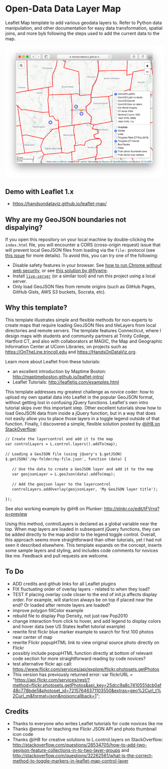 # Open-Data Data Layer Map
Leaflet Map template to add various geodata layers to. Refer to Python data manipulation, and other documentation for easy data transformation, spatial joins, and more byb following the steps used to add the current data to the map. 

<p align="center">
  <img src="./leaflet-map.png" alt="Leaflet map demo" />
</p>

## Demo with Leaflet 1.x
- https://handsondataviz.github.io/leaflet-map/
 
## Why are my GeoJSON boundaries not dispalying?
If you open this repository on your local machine by double-clicking the `index.html` file, you will encounter a CORS (cross-origin request) issue that will prevent local GeoJSON files from loading via the `file:` protocol (see [this issue](https://github.com/HandsOnDataViz/leaflet-map/issues/40) for more details). To avoid this, you can try one of the following:

* Disable safety features in your browser. See [how to run Chrome without web security](https://alfilatov.com/posts/run-chrome-without-cors/), or see [this solution by @flywire](https://github.com/HandsOnDataViz/leaflet-map/issues/40#issuecomment-688219069).
* Install [`live-server`](https://www.npmjs.com/package/live-server) (or a similar tool) and run this project using a local server.
* Only load GeoJSON files from remote origins (such as GitHub Pages, GitHub Gists, AWS S3 buckets, Socrata, etc).


## Why this template?

This template illustrates simple and flexible methods for non-experts to create maps that require loading GeoJSON files and tileLayers from local directories and remote servers. The template features Connecticut, where I design maps with students and community partners at Trinity College, Hartford CT, and also with collaborators at MAGIC, the Map and Geographic Information Center at UConn Libraries, on projects such as https://OnTheLine.trincoll.edu and https://HandsOnDataViz.org.

 Learn more about Leaflet from these tutorials:
 - an excellent introduction by Maptime Boston: http://maptimeboston.github.io/leaflet-intro/
 - Leaflet Tutorials: http://leafletjs.com/examples.html

This template addresses my greatest challenge as novice coder: how to upload my own spatial data into Leaflet in the popular GeoJSON format, without getting lost in confusing jQuery functions. Leaflet's own intro tutorial skips over this important step. Other excellent tutorials show how to load GeoJSON data from inside a jQuery function, but in a way that does not easily allow you to place those layers in a toggle legend outside of that function. Finally, I discovered a simple, flexible solution posted by [@iH8 on StackOverflow]( http://stackoverflow.com/questions/28534705/how-to-add-two-geojson-feature-collections-in-to-two-layer-groups):
 ```
 // Create the layercontrol and add it to the map
var controlLayers = L.control.layers().addTo(map);

// Loading a GeoJSON file (using jQuery's $.getJSON)
$.getJSON('/my-folder/my-file.json', function (data) {

    // Use the data to create a GeoJSON layer and add it to the map
    var geojsonLayer = L.geoJson(data).addTo(map);

    // Add the geojson layer to the layercontrol
    controlLayers.addOverlay(geojsonLayer, 'My GeoJSON layer title');

});
```
See also working example by @iH8 on Plunker: http://plnkr.co/edit/tFVrrq?p=preview

Using this method, controlLayers is declared as a global variable near the top. When map layers are loaded in subsequent jQuery functions, they can be added directly to the map and/or to the legend toggle control. Overall, this approach seems more straightforward than other tutorials, yet I had not seen it described elsewhere. This template expands on the concept, inserts some sample layers and styling, and includes code comments for novices like me. Feedback and pull requests are welcome.

## To Do
- ADD credits and github links for all Leaflet plugins 
- FIX fluctuating order of overlay layers - related to when they load?
- TEST if placing overlay code closer to the end of init.js affects display order. For example, will starIcon always be on top if placed near the end? Or loaded after remote layers are loaded?
- improve polygon fillColor example
- rebuild file to display Pop Density, not just raw Pop2010
- change interaction from click to hover, and add legend to display colors and hover data (see US States leaflet tutorial example)
- rewrite first flickr blue marker example to search for first 100 photos near center of map
- rewrite Flickr popupHTML link to view original source photo directly on Flickr
- possibly include popupHTML function directly at bottom of relevant code section for more straightforward reading by code novices?
- test alternative flickr api call: https://www.flickr.com/services/api/explore/flickr.photosets.getPhotos
- This version has previously returned error: var flickrURL = "https://api.flickr.com/services/rest/?method=flickr.photosets.getPhotos&api_key=25dcc9a8c7410551dcb0af48c778bde5&photoset_id=72157646371103550&extras=geo%2Curl_t%2Curl_m&format=json&nojsoncallback=1";

## Credits
- Thanks to everyone who writes Leaflet tutorials for code novices like me
- Thanks @erose for teaching me Flickr JSON API and photo thumbnail icon code
- Thanks @iH8 for creative solutions to L.control.layers on StackOverflow: http://stackoverflow.com/questions/28534705/how-to-add-two-geojson-feature-collections-in-to-two-layer-groups and http://stackoverflow.com/questions/32262561/what-is-the-correct-method-to-toggle-markers-in-leaflet-map-control-layer

